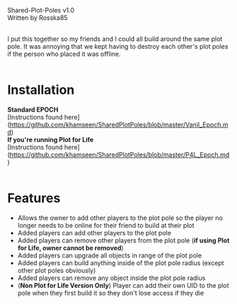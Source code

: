 Shared-Plot-Poles v1.0<br>
Written by Rosska85<br><br>

I put this together so my friends and I could all build around the same plot pole. It was annoying that we kept having to destroy each other's plot poles if the person who placed it was offline.<br><br>

Installation
============
**Standard EPOCH**<br>
[Instructions found here] (https://github.com/khamseen/SharedPlotPoles/blob/master/Vanil_Epoch.md)<br>
**If you're running Plot for Life**<br>
[Instructions found here] (https://github.com/khamseen/SharedPlotPoles/blob/master/P4L_Epoch.md)<br><br>

Features
========
- Allows the owner to add other players to the plot pole so the player no longer needs to be online for their friend to build at their plot
- Added players can add other players to the plot pole
- Added players can remove other players from the plot pole (**if using Plot for Life, owner cannot be removed**)
- Added players can upgrade all objects in range of the plot pole
- Added players can build anything inside of the plot pole radius (except other plot poles obviously)
- Added players can remove any object inside the plot pole radius
- (**Non Plot for Life Version Only**) Player can add their own UID to the plot pole when they first build it so they don't lose access if they die